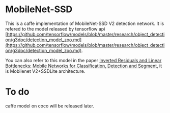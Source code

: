 MobileNet-SSD
===========================
This is a caffe implementation of MobileNet-SSD V2 detection network. It is refered to the model released by tensorflow api [https://github.com/tensorflow/models/blob/master/research/object_detection/g3doc/detection_model_zoo.md](https://github.com/tensorflow/models/blob/master/research/object_detection/g3doc/detection_model_zoo.md).

You can also refer to this model in the paper [Inverted Residuals and Linear Bottlenecks: Mobile Networks for Classification, Detection and Segment](128.84.21.199/abs/1801.04381), it is Mobilenet V2+SSDLite architecture.

To do
===========================
caffe model on coco will be released later.
